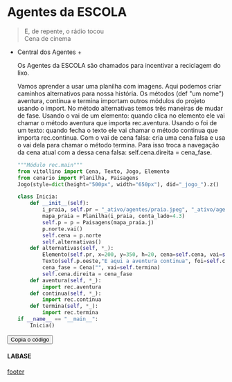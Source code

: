 <!---
Open Source program Pynoplia - Copyright © 2024  Carlo Oliveira** <carlo@nce.ufrj.br>,
PDX-License-Identifier:** `GNU General Public License v3.0 or later <http://is.gd/3Udt>`_.
-->
# Agentes da ESCOLA
> E, de repente, o rádio tocou</br>
> Cena de cinema </br>

+ Central dos Agentes +
  
    Os Agentes da ESCOLA são chamados para incentivar a reciclagem do lixo.
  
    Vamos aprender a usar uma planilha com imagens. Aqui podemos criar caminhos alternativos
    para nossa história. Os métodos (def "um nome") aventura, continua e termina importam outros
    módulos do projeto usando o import. No método alternativas temos três maneiras de mudar de fase.
    Usando o vai de um elemento: quando clica no elemento ele vai chamar o método aventura que importa rec.aventura.
    Usando o foi de um texto: quando fecha o texto ele vai chamar o método continua que importa rec.continua.
    Com o vai de cena falsa: cria uma cena falsa e usa o vai dela para chamar o método termina.
    Para isso troca a navegação da cena atual com a dessa cena falsa: self.cena.direita = cena_fase.
  
    ```python
    """Módulo rec.main"""
    from vitollino import Cena, Texto, Jogo, Elemento
    from cenario import Planilha, Paisagens
    Jogo(style=dict(height="500px", width="650px"), did="_jogo_").z()
    
    class Inicia:
        def __init__(self):
            i_praia, self.pr = "_ativo/agentes/praia.jpeg", "_ativo/agentes/pergaminho.png"
            mapa_praia = Planilha(i_praia, conta_lado=4.3)
            self.p = p = Paisagens(mapa_praia.j)
            p.norte.vai()
            self.cena = p.norte
            self.alternativas()
        def alternativas(self, *_):
            Elemento(self.pr, x=200, y=350, h=20, cena=self.cena, vai=self.aventura)
            Texto(self.p.oeste,"E aqui a aventura continua", foi=self.continua).vai()
            cena_fase = Cena("", vai=self.termina)
            self.cena.direita = cena_fase
        def aventura(self, *_):
            import rec.aventura
        def continua(self, *_):
            import rec.continua
        def termina(self, *_):
            import rec.termina
    if __name__ == "__main__":
        Inicia()

    ```
<button class="btn btn-primary" onclick="__copy_clip__(this)">Copia o código</button>


#### LABASE
[footer](footer.md ':include')